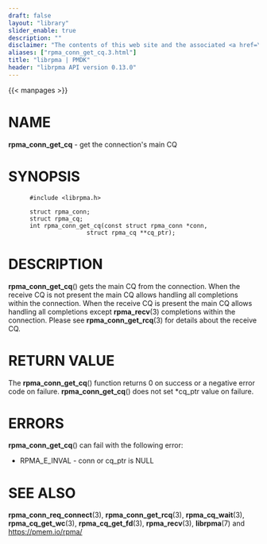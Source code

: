 ```yaml
---
draft: false
layout: "library"
slider_enable: true
description: ""
disclaimer: "The contents of this web site and the associated <a href=\"https://github.com/pmem\">GitHub repositories</a> are BSD-licensed open source."
aliases: ["rpma_conn_get_cq.3.html"]
title: "librpma | PMDK"
header: "librpma API version 0.13.0"
---
```

{{< manpages >}}

[comment]: <> (SPDX-License-Identifier: BSD-3-Clause)
[comment]: <> (Copyright 2020-2022, Intel Corporation)

NAME
====

**rpma\_conn\_get\_cq** - get the connection\'s main CQ

SYNOPSIS
========

          #include <librpma.h>

          struct rpma_conn;
          struct rpma_cq;
          int rpma_conn_get_cq(const struct rpma_conn *conn,
                          struct rpma_cq **cq_ptr);

DESCRIPTION
===========

**rpma\_conn\_get\_cq**() gets the main CQ from the connection. When the
receive CQ is not present the main CQ allows handling all completions
within the connection. When the receive CQ is present the main CQ allows
handling all completions except **rpma\_recv**(3) completions within the
connection. Please see **rpma\_conn\_get\_rcq**(3) for details about the
receive CQ.

RETURN VALUE
============

The **rpma\_conn\_get\_cq**() function returns 0 on success or a
negative error code on failure. **rpma\_conn\_get\_cq**() does not set
\*cq\_ptr value on failure.

ERRORS
======

**rpma\_conn\_get\_cq**() can fail with the following error:

-   RPMA\_E\_INVAL - conn or cq\_ptr is NULL

SEE ALSO
========

**rpma\_conn\_req\_connect**(3), **rpma\_conn\_get\_rcq**(3),
**rpma\_cq\_wait**(3), **rpma\_cq\_get\_wc**(3),
**rpma\_cq\_get\_fd**(3), **rpma\_recv**(3), **librpma**(7) and
https://pmem.io/rpma/
